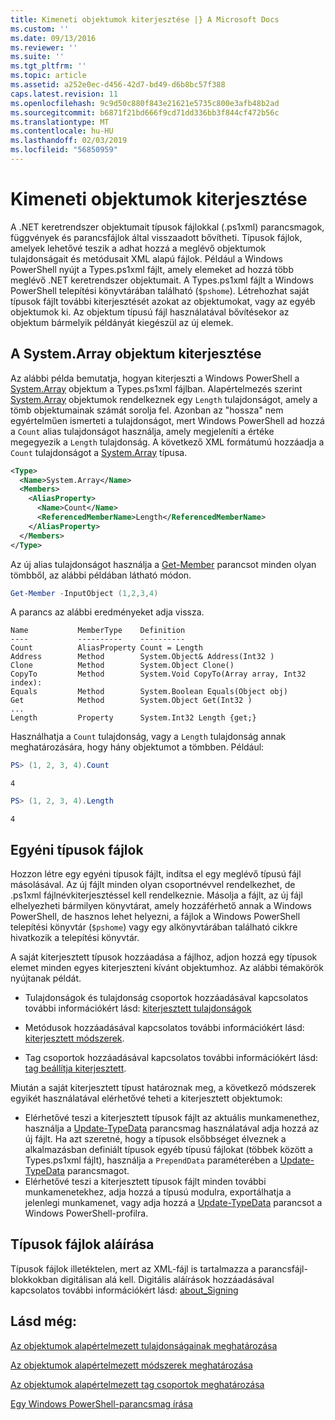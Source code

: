 ```yaml
---
title: Kimeneti objektumok kiterjesztése |} A Microsoft Docs
ms.custom: ''
ms.date: 09/13/2016
ms.reviewer: ''
ms.suite: ''
ms.tgt_pltfrm: ''
ms.topic: article
ms.assetid: a252e0ec-d456-42d7-bd49-d6b8bc57f388
caps.latest.revision: 11
ms.openlocfilehash: 9c9d50c880f843e21621e5735c800e3afb48b2ad
ms.sourcegitcommit: b6871f21bd666f9cd71dd336bb3f844cf472b56c
ms.translationtype: MT
ms.contentlocale: hu-HU
ms.lasthandoff: 02/03/2019
ms.locfileid: "56850959"
---
```

# <a name="extending-output-objects"></a>Kimeneti objektumok kiterjesztése

A .NET keretrendszer objektumait típusok fájlokkal (.ps1xml) parancsmagok, függvények és parancsfájlok által visszaadott bővítheti. Típusok fájlok, amelyek lehetővé teszik a adhat hozzá a meglévő objektumok tulajdonságait és metódusait XML alapú fájlok. Például a Windows PowerShell nyújt a Types.ps1xml fájlt, amely elemeket ad hozzá több meglévő .NET keretrendszer objektumait. A Types.ps1xml fájlt a Windows PowerShell telepítési könyvtárában található (`$pshome`). Létrehozhat saját típusok fájlt további kiterjesztését azokat az objektumokat, vagy az egyéb objektumok ki. Az objektum típusú fájl használatával bővítésekor az objektum bármelyik példányát kiegészül az új elemek.

## <a name="extending-the-systemarray-object"></a>A System.Array objektum kiterjesztése

Az alábbi példa bemutatja, hogyan kiterjeszti a Windows PowerShell a [System.Array](/dotnet/api/System.Array) objektum a Types.ps1xml fájlban. Alapértelmezés szerint [System.Array](/dotnet/api/System.Array) objektumok rendelkeznek egy `Length` tulajdonságot, amely a tömb objektumainak számát sorolja fel. Azonban az "hossza" nem egyértelműen ismerteti a tulajdonságot, mert Windows PowerShell ad hozzá a `Count` alias tulajdonságot használja, amely megjeleníti a értéke megegyezik a `Length` tulajdonság. A következő XML formátumú hozzáadja a `Count` tulajdonságot a [System.Array](/dotnet/api/System.Array) típusa.

```xml
<Type>
  <Name>System.Array</Name>
  <Members>
    <AliasProperty>
      <Name>Count</Name>
      <ReferencedMemberName>Length</ReferencedMemberName>
    </AliasProperty>
  </Members>
</Type>

```

Az új alias tulajdonságot használja a [Get-Member](/powershell/module/Microsoft.PowerShell.Utility/Get-Member) parancsot minden olyan tömbből, az alábbi példában látható módon.

```powershell
Get-Member -InputObject (1,2,3,4)
```

A parancs az alábbi eredményeket adja vissza.
```output
Name           MemberType    Definition
----           ----------    ----------
Count          AliasProperty Count = Length
Address        Method        System.Object& Address(Int32 )
Clone          Method        System.Object Clone()
CopyTo         Method        System.Void CopyTo(Array array, Int32 index):
Equals         Method        System.Boolean Equals(Object obj)
Get            Method        System.Object Get(Int32 )
...
Length         Property      System.Int32 Length {get;}
```
Használhatja a `Count` tulajdonság, vagy a `Length` tulajdonság annak meghatározására, hogy hány objektumot a tömbben. Például:

```powershell
PS> (1, 2, 3, 4).Count
```

```output
4
```

```powershell
PS> (1, 2, 3, 4).Length
```

```output
4
```

## <a name="custom-types-files"></a>Egyéni típusok fájlok

Hozzon létre egy egyéni típusok fájlt, indítsa el egy meglévő típusú fájl másolásával. Az új fájlt minden olyan csoportnévvel rendelkezhet, de .ps1xml fájlnévkiterjesztéssel kell rendelkeznie. Másolja a fájlt, az új fájl elhelyezheti bármilyen könyvtárat, amely hozzáférhető annak a Windows PowerShell, de hasznos lehet helyezni, a fájlok a Windows PowerShell telepítési könyvtár (`$pshome`) vagy egy alkönyvtárában található cikkre hivatkozik a telepítési könyvtár.

A saját kiterjesztett típusok hozzáadása a fájlhoz, adjon hozzá egy típusok elemet minden egyes kiterjeszteni kívánt objektumhoz. Az alábbi témakörök nyújtanak példát.

- Tulajdonságok és tulajdonság csoportok hozzáadásával kapcsolatos további információkért lásd: [kiterjesztett tulajdonságok](./extending-properties-for-objects.md)

- Metódusok hozzáadásával kapcsolatos további információkért lásd: [kiterjesztett módszerek](./defining-default-methods-for-objects.md).

- Tag csoportok hozzáadásával kapcsolatos további információkért lásd: [tag beállítja kiterjesztett](./defining-default-member-sets-for-objects.md).

Miután a saját kiterjesztett típust határoznak meg, a következő módszerek egyikét használatával elérhetővé teheti a kiterjesztett objektumok:

- Elérhetővé teszi a kiterjesztett típusok fájlt az aktuális munkamenethez, használja a [Update-TypeData](/powershell/module/Microsoft.PowerShell.Utility/Update-TypeData) parancsmag használatával adja hozzá az új fájlt. Ha azt szeretné, hogy a típusok elsőbbséget élveznek a alkalmazásban definiált típusok egyéb típusú fájlokat (többek között a Types.ps1xml fájlt), használja a `PrependData` paraméterében a [Update-TypeData](/powershell/module/Microsoft.PowerShell.Utility/Update-TypeData) parancsmagot.
- Elérhetővé teszi a kiterjesztett típusok fájlt minden további munkamenetekhez, adja hozzá a típusú modulra, exportálhatja a jelenlegi munkamenet, vagy adja hozzá a [Update-TypeData](/powershell/module/Microsoft.PowerShell.Utility/Update-TypeData) parancsot a Windows PowerShell-profilra.

## <a name="signing-types-files"></a>Típusok fájlok aláírása

Típusok fájlok illetéktelen, mert az XML-fájl is tartalmazza a parancsfájl-blokkokban digitálisan alá kell. Digitális aláírások hozzáadásával kapcsolatos további információkért lásd: [about_Signing](/powershell/module/microsoft.powershell.core/about/about_signing)

## <a name="see-also"></a>Lásd még:

[Az objektumok alapértelmezett tulajdonságainak meghatározása](./extending-properties-for-objects.md)

[Az objektumok alapértelmezett módszerek meghatározása](./defining-default-methods-for-objects.md)

[Az objektumok alapértelmezett tag csoportok meghatározása](./defining-default-member-sets-for-objects.md)

[Egy Windows PowerShell-parancsmag írása](./writing-a-windows-powershell-cmdlet.md)
